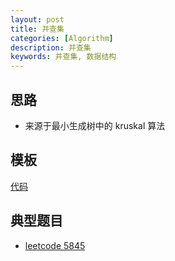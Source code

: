```yaml
---
layout: post
title: 并查集
categories: [Algorithm]
description: 并查集
keywords: 并查集, 数据结构
---
```


## 思路
- 来源于最小生成树中的 kruskal 算法

## 模板
[代码](https://github.com/joeyzyz/leetcode-template/blob/main/data_structure/union_find.py)

## 典型题目

* [leetcode 5845](https://leetcode-cn.com/problems/last-day-where-you-can-still-cross/)
